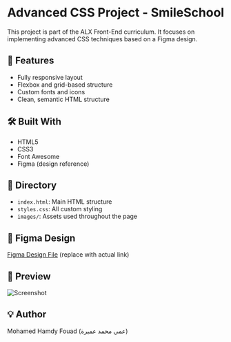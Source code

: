 # Advanced CSS Project - SmileSchool

This project is part of the ALX Front-End curriculum. It focuses on implementing advanced CSS techniques based on a Figma design.

## 🧩 Features

- Fully responsive layout
- Flexbox and grid-based structure
- Custom fonts and icons
- Clean, semantic HTML structure

## 🛠️ Built With

- HTML5
- CSS3
- Font Awesome
- Figma (design reference)

## 📁 Directory

- `index.html`: Main HTML structure
- `styles.css`: All custom styling
- `images/`: Assets used throughout the page

## 🔗 Figma Design

[Figma Design File](#) (replace with actual link)

## 📸 Preview

![Screenshot](#)

## 💡 Author

Mohamed Hamdy Fouad (عمي محمد عميرة)
